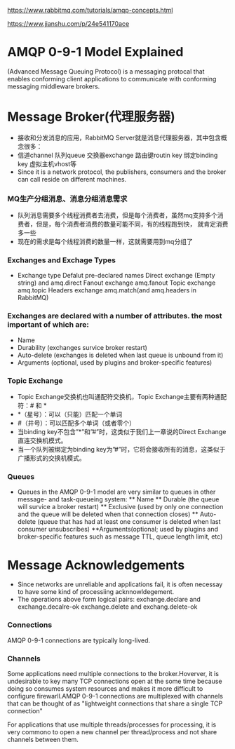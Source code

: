 
https://www.rabbitmq.com/tutorials/amqp-concepts.html

https://www.jianshu.com/p/24e541170ace

# AMQP 0-9-1 Model Explained
(Advanced Message Queuing Protocol) is a messaging protocal that enables conforming client
applications to communicate with conforming messaging middleware brokers.

# Message Broker(代理服务器)
* 接收和分发消息的应用，RabbitMQ Server就是消息代理服务器，其中包含概念很多：
* 信道channel 队列queue 交换器exchange 路由键routin key 绑定binding key 虚拟主机vhost等
* Since it is a network protocol, the publishers, consumers and the broker can call reside on different machines.

### MQ生产分组消息、消息分组消息需求
* 队列消息需要多个线程消费者去消费，但是每个消费者，虽然mq支持多个消费者，但是，每个消费者消费的数量可能不同，有的线程跑到快，
  就肯定消费多一些
* 现在的需求是每个线程消费的数量一样，这就需要用到mq分组了

### Exchanges and Exchage Types
* Exchange type 	Defalut pre-declared names
  Direct exchange   (Empty string) and amq.direct
  Fanout exchange	amq.fanout
  Topic exchange	amq.topic
  Headers exchange	amq.match(and amq.headers in RabbitMQ)
  
### Exchanges are declared with a number of attributes. the most important of which are:
* Name
* Durability (exchanges survice broker restart)
* Auto-delete (exchanges is deleted when last queue is unbound from it)
* Arguments (optional, used by plugins and broker-specific features)

### Topic Exchange
* Topic Exchange交换机也叫通配符交换机，Topic Exchange主要有两种通配符：# 和 * 
* *（星号）：可以（只能）匹配一个单词
* #（井号）：可以匹配多个单词（或者零个）
* 当binding key不包含”*”和”#”时，这类似于我们上一章说的Direct Exchange直连交换机模式。
* 当一个队列被绑定为binding key为”#”时，它将会接收所有的消息，这类似于广播形式的交换机模式。

### Queues
* Queues in the AMQP 0-9-1 model are very similar to queues in other message- and task-queueing system:
** Name
** Durable (the queue will survice a broker restart)
** Exclusive (used by only one connection and the queue will be deleted when that connection closes)
** Auto-delete (queue that has had at least one consumer is deleted when last consumer unsubscribes)
**Arguments(optional; used by plugins and broker-specific features such as message TTL, queue length limit, etc)


# Message Acknowledgements
* Since networks are unreliable and applications fail, it is often necessay to have some kind of processiing acknnowldegement.
* The operations above form logical pairs: exchange.declare and exchange.decalre-ok exchange.delete and exchang.delete-ok

### Connections
AMQP 0-9-1 connections are typically long-lived. 
### Channels
Some applications need multiple connections to the broker.Hoverver, it is undesirable to key many TCP connections open
at the some time because doing so consumes system resources and makes it more difficult to configure firewarll.AMQP 0-9-1
connections are multiplexed with channels that can be thought of as "lightweight connections that share a single TCP connection"

For applications that use multiple threads/processes for processing, it is very commono to open a new channel per thread/process 
and not share channels between them.











